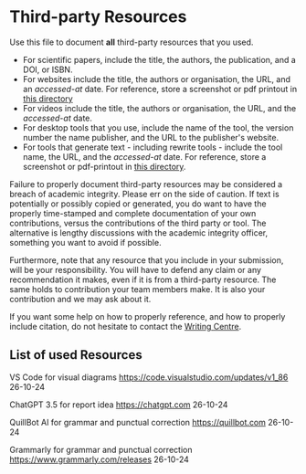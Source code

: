 # Third-party Resources

Use this file to document **all** third-party resources that you used.
* For scientific papers, include the title, the authors, the publication, and a DOI, or ISBN.
* For websites include the title, the authors or organisation, the URL, and an *accessed-at* date. For reference, store a screenshot or pdf printout in [this directory](./)
* For videos include the title, the authors or organisation, the URL, and the *accessed-at* date.
* For desktop tools that you use, include the name of the tool, the version number the name publisher, and the URL to the publisher's website.
* For tools that generate text - including rewrite tools - include the tool name, the URL, and the *accessed-at* date. For reference, store a screenshot or pdf-printout in [this directory](./).

Failure to properly document third-party resources may be considered a breach of academic integrity. Please err on the side of caution. If text is potentially or possibly copied or generated,  you do want to have the properly time-stamped and complete documentation of your own contributions, versus the contributions of the third party or tool. The alternative is lengthy discussions with the academic integrity officer, something you want to avoid if possible.

Furthermore, note that any resource that you include in your submission, will be your responsibility. You will have to defend any claim  or any recommendation it makes, even if it is from a third-party resource. The same holds to contribution your team members make. It is also your contribution and we may ask about it.

If you want some help on how to properly reference, and how to properly include citation, do not hesitate to contact the [Writing Centre](https://students.mq.edu.au/support/study/writing).

## List of used Resources
VS Code for visual diagrams https://code.visualstudio.com/updates/v1_86 26-10-24
 
ChatGPT 3.5 for report idea https://chatgpt.com 26-10-24

QuillBot AI for grammar and punctual correction https://quillbot.com 26-10-24

Grammarly for grammar and punctual correction https://www.grammarly.com/releases 26-10-24

